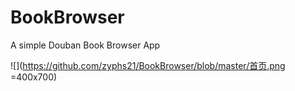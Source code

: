 # BookBrowser
A simple Douban Book Browser App

![](https://github.com/zyphs21/BookBrowser/blob/master/首页.png =400x700)
